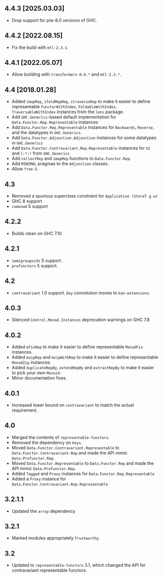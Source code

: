 4.4.3 [2025.03.03]
------------------
* Drop support for pre-8.0 versions of GHC.

4.4.2 [2022.08.15]
------------------
* Fix the build with `mtl-2.3.1`.

4.4.1 [2022.05.07]
------------------
* Allow building with `transformers-0.6.*` and `mtl-2.3.*`.

4.4 [2018.01.28]
----------------
* Added `imapRep`, `ifoldMapRep`, `itraverseRep` to make it easier to define representable `FunctorWithIndex`, `FoldableWithIndex`, `TraversableWithIndex` instances from the `lens` package.
* Add `GHC.Generics`-based default implementation for `Data.Functor.Rep.Representable` instances
* Add `Data.Functor.Rep.Representable` instances for `Backwards`, `Reverse`, and the datatypes in `GHC.Generics`.
* Add `Data.Functor.Adjunction.Adjunction` instances for some datatypes in `GHC.Generics`
* Add `Data.Functor.Contravariant.Rep.Representable` instances for `U1` and `(:*:)` from `GHC.Generics`
* Add `collectRep` and `imapRep` functions to `Data.Functor.Rep`.
* Add `MINIMAL` pragmas to the `Adjunction` classes.
* Allow `free-5`.

4.3
---
* Removed a spurious superclass constraint for `Applicative (StoreT g w)`
* GHC 8 support
* `comonad` 5 support

4.2.2
-----
* Builds clean on GHC 7.10

4.2.1
-----
* `semigroupoids` 5 support.
* `profunctors` 5 support.

4.2
---
* `contravariant` 1.0 support. `Day` convolution moves to `kan-extensions`.

4.0.3
-----
* Silenced `Control.Monad.Instances` deprecation warnings on GHC 7.8

4.0.2
-----
* Added `mfixRep` to make it easier to define representable `MonadFix` instances.
* Added `mzipRep` and `mzipWithRep` to make it easier to define representable `MonadZip` instances.
* Added `duplicateRepBy`, `extendRepBy` and `extractRepBy` to make it easier to pick your own `Monoid`.
* Minor documentation fixes.

4.0.1
-----
* Increased lower bound on `contravariant` to match the actual requirement.

4.0
---
* Merged the contents of `representable-functors`.
* Removed the dependency on `keys`.
* Moved `Data.Functor.Contravariant.Representable` to `Data.Functor.Contravariant.Rep` and made the API mimic `Data.Profunctor.Rep`.
* Moved `Data.Functor.Representable` to `Data.Functor.Rep` and made the API mimic `Data.Profunctor.Rep`.
* Added `Tagged` and `Proxy` instances for `Data.Functor.Rep.Representable`
* Added a `Proxy` instance for `Data.Functor.Contravariant.Rep.Representable`

3.2.1.1
-------
* Updated the `array` dependency

3.2.1
-----
* Marked modules appropriately `Trustworthy`.

3.2
---
* Updated to `representable-functors` 3.1, which changed the API for contravariant representable functors.
